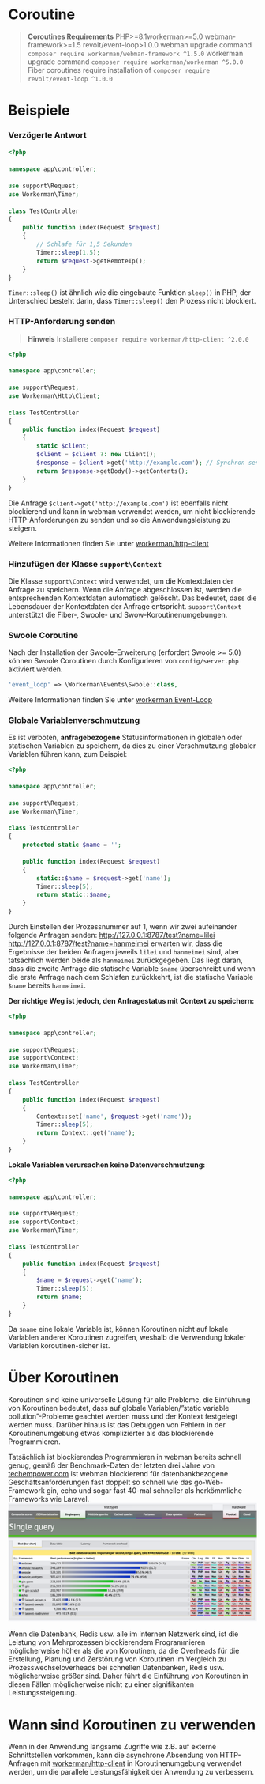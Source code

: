 # Coroutine

> **Coroutines Requirements**
> PHP>=8.1workerman>=5.0 webman-framework>=1.5 revolt/event-loop>1.0.0
> webman upgrade command `composer require workerman/webman-framework ^1.5.0`
> workerman upgrade command `composer require workerman/workerman ^5.0.0`
> Fiber coroutines require installation of `composer require revolt/event-loop ^1.0.0`

# Beispiele
### Verzögerte Antwort

```php
<?php

namespace app\controller;

use support\Request;
use Workerman\Timer;

class TestController
{
    public function index(Request $request)
    {
        // Schlafe für 1,5 Sekunden
        Timer::sleep(1.5);
        return $request->getRemoteIp();
    }
}
```
`Timer::sleep()` ist ähnlich wie die eingebaute Funktion `sleep()` in PHP, der Unterschied besteht darin, dass `Timer::sleep()` den Prozess nicht blockiert.

### HTTP-Anforderung senden

> **Hinweis**
> Installiere `composer require workerman/http-client ^2.0.0`

```php
<?php

namespace app\controller;

use support\Request;
use Workerman\Http\Client;

class TestController
{
    public function index(Request $request)
    {
        static $client;
        $client = $client ?: new Client();
        $response = $client->get('http://example.com'); // Synchron sendet eine asynchrone Anfrage 
        return $response->getBody()->getContents();
    }
}
```
Die Anfrage `$client->get('http://example.com')` ist ebenfalls nicht blockierend und kann in webman verwendet werden, um nicht blockierende HTTP-Anforderungen zu senden und so die Anwendungsleistung zu steigern.

Weitere Informationen finden Sie unter [workerman/http-client](https://www.workerman.net/doc/workerman/components/workerman-http-client.html)

### Hinzufügen der Klasse `support\Context`

Die Klasse `support\Context` wird verwendet, um die Kontextdaten der Anfrage zu speichern. Wenn die Anfrage abgeschlossen ist, werden die entsprechenden Kontextdaten automatisch gelöscht. Das bedeutet, dass die Lebensdauer der Kontextdaten der Anfrage entspricht. `support\Context` unterstützt die Fiber-, Swoole- und Swow-Koroutinenumgebungen.

### Swoole Coroutine
Nach der Installation der Swoole-Erweiterung (erfordert Swoole >= 5.0) können Swoole Coroutinen durch Konfigurieren von `config/server.php` aktiviert werden.
```php
'event_loop' => \Workerman\Events\Swoole::class,
```

Weitere Informationen finden Sie unter [workerman Event-Loop](https://www.workerman.net/doc/workerman/appendices/event.html)

### Globale Variablenverschmutzung

Es ist verboten, **anfragebezogene** Statusinformationen in globalen oder statischen Variablen zu speichern, da dies zu einer Verschmutzung globaler Variablen führen kann, zum Beispiel:

```php
<?php

namespace app\controller;

use support\Request;
use Workerman\Timer;

class TestController
{
    protected static $name = '';

    public function index(Request $request)
    {
        static::$name = $request->get('name');
        Timer::sleep(5);
        return static::$name;
    }
}
```
Durch Einstellen der Prozessnummer auf 1, wenn wir zwei aufeinander folgende Anfragen senden:
http://127.0.0.1:8787/test?name=lilei
http://127.0.0.1:8787/test?name=hanmeimei
erwarten wir, dass die Ergebnisse der beiden Anfragen jeweils `lilei` und `hanmeimei` sind, aber tatsächlich werden beide als `hanmeimei` zurückgegeben.
Das liegt daran, dass die zweite Anfrage die statische Variable `$name` überschreibt und wenn die erste Anfrage nach dem Schlafen zurückkehrt, ist die statische Variable `$name` bereits `hanmeimei`.

**Der richtige Weg ist jedoch, den Anfragestatus mit Context zu speichern:**
```php
<?php

namespace app\controller;

use support\Request;
use support\Context;
use Workerman\Timer;

class TestController
{
    public function index(Request $request)
    {
        Context::set('name', $request->get('name'));
        Timer::sleep(5);
        return Context::get('name');
    }
}
```

**Lokale Variablen verursachen keine Datenverschmutzung:**
```php
<?php

namespace app\controller;

use support\Request;
use support\Context;
use Workerman\Timer;

class TestController
{
    public function index(Request $request)
    {
        $name = $request->get('name');
        Timer::sleep(5);
        return $name;
    }
}
```
Da `$name` eine lokale Variable ist, können Koroutinen nicht auf lokale Variablen anderer Koroutinen zugreifen, weshalb die Verwendung lokaler Variablen koroutinen-sicher ist.

# Über Koroutinen
Koroutinen sind keine universelle Lösung für alle Probleme, die Einführung von Koroutinen bedeutet, dass auf globale Variablen/”static variable pollution”-Probleme geachtet werden muss und der Kontext festgelegt werden muss. Darüber hinaus ist das Debuggen von Fehlern in der Koroutinenumgebung etwas komplizierter als das blockierende Programmieren.

Tatsächlich ist blockierendes Programmieren in webman bereits schnell genug, gemäß der Benchmark-Daten der letzten drei Jahre von [techempower.com](https://www.techempower.com/benchmarks/#section=data-r21&l=zijnjz-6bj&test=db&f=1ekg-cbcw-2t4w-27wr68-pc0-iv9slc-0-1ekgw-39g-kxs00-o0zk-4fu13d-2x8do8-2) ist webman blockierend für datenbankbezogene Geschäftsanforderungen fast doppelt so schnell wie das go-Web-Framework gin, echo und sogar fast 40-mal schneller als herkömmliche Frameworks wie Laravel.
![](../../assets/img/benchemarks-go-sw.png?)

Wenn die Datenbank, Redis usw. alle im internen Netzwerk sind, ist die Leistung von Mehrprozessen blockierendem Programmieren möglicherweise höher als die von Koroutinen, da die Overheads für die Erstellung, Planung und Zerstörung von Koroutinen im Vergleich zu Prozesswechseloverheads bei schnellen Datenbanken, Redis usw. möglicherweise größer sind. Daher führt die Einführung von Koroutinen in diesen Fällen möglicherweise nicht zu einer signifikanten Leistungssteigerung.

# Wann sind Koroutinen zu verwenden
Wenn in der Anwendung langsame Zugriffe wie z.B. auf externe Schnittstellen vorkommen, kann die asynchrone Absendung von HTTP-Anfragen mit [workerman/http-client](https://www.workerman.net/doc/workerman/components/workerman-http-client.html) in Koroutinenumgebung verwendet werden, um die parallele Leistungsfähigkeit der Anwendung zu verbessern.
